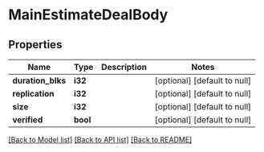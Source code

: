 # MainEstimateDealBody

## Properties
Name | Type | Description | Notes
------------ | ------------- | ------------- | -------------
**duration_blks** | **i32** |  | [optional] [default to null]
**replication** | **i32** |  | [optional] [default to null]
**size** | **i32** |  | [optional] [default to null]
**verified** | **bool** |  | [optional] [default to null]

[[Back to Model list]](../README.md#documentation-for-models) [[Back to API list]](../README.md#documentation-for-api-endpoints) [[Back to README]](../README.md)


